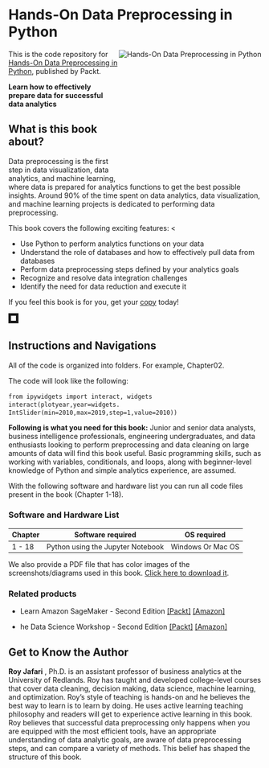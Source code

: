 # Hands-On Data Preprocessing in Python

<a href="https://www.packtpub.com/product/hands-on-data-preprocessing-in-python/9781801072137"><img src="https://static.packt-cdn.com/products/9781801072137/cover/smaller" alt="Hands-On Data Preprocessing in Python" height="256px" align="right"></a>

This is the code repository for [Hands-On Data Preprocessing in Python](https://www.packtpub.com/product/hands-on-data-preprocessing-in-python/9781801072137), published by Packt.

**Learn how to effectively prepare data for successful data analytics**

## What is this book about?
Data preprocessing is the first step in data visualization, data analytics, and machine learning, where data is prepared for analytics functions to get the best possible insights. Around 90% of the time spent on data analytics, data visualization, and machine learning projects is dedicated to performing data preprocessing.

This book covers the following exciting features: <
* Use Python to perform analytics functions on your data
* Understand the role of databases and how to effectively pull data from databases
* Perform data preprocessing steps defined by your analytics goals
* Recognize and resolve data integration challenges
* Identify the need for data reduction and execute it

If you feel this book is for you, get your [copy](https://www.amazon.com/dp/1801072132) today!

<a href="https://www.packtpub.com/?utm_source=github&utm_medium=banner&utm_campaign=GitHubBanner"><img src="https://raw.githubusercontent.com/PacktPublishing/GitHub/master/GitHub.png" 
alt="https://www.packtpub.com/" border="5" /></a>


## Instructions and Navigations
All of the code is organized into folders. For example, Chapter02.

The code will look like the following:
```
from ipywidgets import interact, widgets
interact(plotyear,year=widgets.
IntSlider(min=2010,max=2019,step=1,value=2010))
```

**Following is what you need for this book:**
Junior and senior data analysts, business intelligence professionals, engineering undergraduates, and data enthusiasts looking to perform preprocessing and data cleaning on large amounts of data will find this book useful. Basic programming skills, such as working with variables, conditionals, and loops, along with beginner-level knowledge of Python and simple analytics experience, are assumed.

With the following software and hardware list you can run all code files present in the book (Chapter 1-18).

### Software and Hardware List

| Chapter  | Software required                   | OS required                        |
| -------- | ------------------------------------| -----------------------------------|
| 1  - 18      | Python using the Jupyter Notebook                  | Windows Or Mac OS |


We also provide a PDF file that has color images of the screenshots/diagrams used in this book. [Click here to download it](https://static.packt-cdn.com/downloads/9781801072137_ColorImages.pdf).


### Related products 
* Learn Amazon SageMaker - Second Edition [[Packt]](https://www.packtpub.com/product/learn-amazon-sagemaker-second-edition/9781801817950) [[Amazon]](https://www.amazon.com/dp/1801817952)

* he Data Science Workshop - Second Edition [[Packt]](https://www.packtpub.com/product/the-data-science-workshop-second-edition/9781800566927) [[Amazon]](https://www.amazon.com/dp/1800566921)

## Get to Know the Author
**Roy Jafari**
, Ph.D. is an assistant professor of business analytics at the University of Redlands.
Roy has taught and developed college-level courses that cover data cleaning, decision making, data science, machine learning, and optimization.
Roy’s style of teaching is hands-on and he believes the best way to learn is to learn by doing. He uses active learning teaching philosophy and readers will get to experience active learning in this book.
Roy believes that successful data preprocessing only happens when you are equipped with the most efficient tools, have an appropriate understanding of data analytic goals, are aware of data preprocessing steps, and can compare a variety of methods. This belief has shaped the structure of this book.

